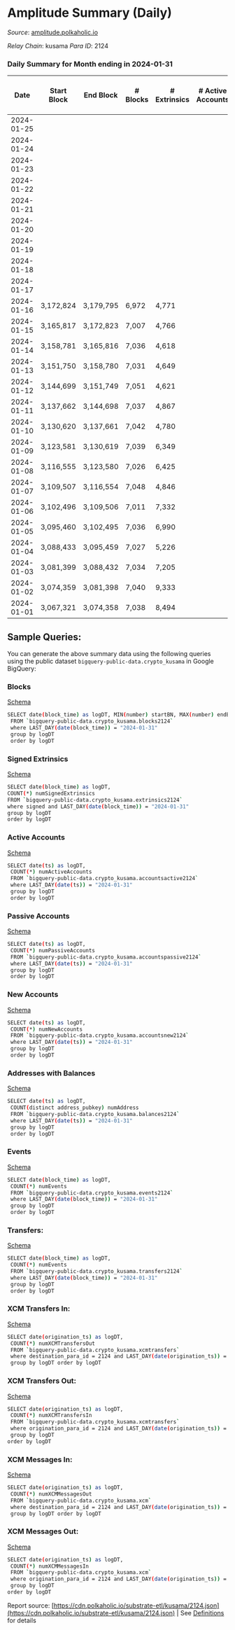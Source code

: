 # Amplitude Summary (Daily)

_Source_: [amplitude.polkaholic.io](https://amplitude.polkaholic.io)

*Relay Chain*: kusama
*Para ID*: 2124



### Daily Summary for Month ending in 2024-01-31


| Date    | Start Block | End Block | # Blocks | # Extrinsics | # Active Accounts | # Passive Accounts | # New Accounts | # Addresses | # Events  | # Transfers ($USD) | # XCM Transfers In ($USD) | # XCM Transfers Out ($USD) | # XCM In | # XCM Out | Issues |
|---------|-------------|-----------|----------|--------------|-------------------|--------------------|----------------|-------------|-----------|--------------------|---------------------------|----------------------------|----------|-----------|--------|
| 2024-01-25 |  |  |  |  |  |  |  | 2,720 |  |   |   |   |  |  |  |
| 2024-01-24 |  |  |  |  |  |  |  |  |  |   |   |   |  |  |  |
| 2024-01-23 |  |  |  |  |  |  |  | 2,720 |  |   |   |   |  |  |  |
| 2024-01-22 |  |  |  |  |  |  |  | 2,720 |  |   |   |   |  |  |  |
| 2024-01-21 |  |  |  |  |  |  |  | 2,720 |  |   |   |   |  |  |  |
| 2024-01-20 |  |  |  |  |  |  |  | 2,719 |  |   |   |   |  |  |  |
| 2024-01-19 |  |  |  |  |  |  |  | 2,718 |  |   |   |   |  |  |  |
| 2024-01-18 |  |  |  |  |  |  |  | 2,717 |  |   |   |   |  |  |  |
| 2024-01-17 |  |  |  |  |  |  |  | 2,717 |  |   |   |   |  |  |  |
| 2024-01-16 | 3,172,824 | 3,179,795 | 6,972 | 4,771 |  |  |  | 2,717 | 52,467 | 107  |   |   |  |  |  |
| 2024-01-15 | 3,165,817 | 3,172,823 | 7,007 | 4,766 |  |  |  | 2,717 | 51,589 | 180  | 1 ($58.94) | 2 ($118.34) | 1 | 2 |  |
| 2024-01-14 | 3,158,781 | 3,165,816 | 7,036 | 4,618 |  |  |  | 2,686 | 51,663 | 47  | 2 ($106.83) | 1 ($420.21) | 2 | 1 |  |
| 2024-01-13 | 3,151,750 | 3,158,780 | 7,031 | 4,649 |  |  |  | 2,676 | 51,714 | 15  |   |   |  |  |  |
| 2024-01-12 | 3,144,699 | 3,151,749 | 7,051 | 4,621 |  |  |  | 2,676 | 51,784 | 47  |   |   |  |  |  |
| 2024-01-11 | 3,137,662 | 3,144,698 | 7,037 | 4,867 |  |  |  | 2,675 | 53,491 | 182  |   |   |  |  |  |
| 2024-01-10 | 3,130,620 | 3,137,661 | 7,042 | 4,780 |  |  |  | 2,657 | 52,601 | 45  |   | 4 ($231.97) |  | 4 |  |
| 2024-01-09 | 3,123,581 | 3,130,619 | 7,039 | 6,349 |  |  |  | 2,654 | 61,831 | 87  | 2 ($63.18) | 2 ($62.65) | 2 | 2 |  |
| 2024-01-08 | 3,116,555 | 3,123,580 | 7,026 | 6,425 |  |  |  | 2,643 | 61,741 | 39  |   |   |  |  |  |
| 2024-01-07 | 3,109,507 | 3,116,554 | 7,048 | 4,846 |  |  |  | 2,642 | 52,893 | 21  | 1 ($2.89) | 1 ($2.79) | 1 | 1 |  |
| 2024-01-06 | 3,102,496 | 3,109,506 | 7,011 | 7,332 |  |  |  | 2,641 | 66,360 | 13  | 1 ($29.23) |   | 2 |  |  |
| 2024-01-05 | 3,095,460 | 3,102,495 | 7,036 | 6,990 |  |  |  | 2,640 | 64,621 | 14  | 1 ($40.51) |   | 1 |  |  |
| 2024-01-04 | 3,088,433 | 3,095,459 | 7,027 | 5,226 |  |  |  | 2,638 | 55,183 | 46  |   |   |  |  |  |
| 2024-01-03 | 3,081,399 | 3,088,432 | 7,034 | 7,205 |  |  |  | 2,638 | 66,314 | 140  |   | 2 ($514.41) |  | 2 |  |
| 2024-01-02 | 3,074,359 | 3,081,398 | 7,040 | 9,333 |  |  |  | 2,638 | 81,005 | 202  |   |   |  |  |  |
| 2024-01-01 | 3,067,321 | 3,074,358 | 7,038 | 8,494 |  |  |  | 2,638 | 73,323 | 38  | 1 ($0.29) |   | 1 |  |  |

## Sample Queries:
You can generate the above summary data using the following queries using the public dataset `bigquery-public-data.crypto_kusama` in Google BigQuery:


### Blocks 

[Schema](https://github.com/colorfulnotion/substrate-etl/blob/main/schema/blocks.json)

```bash
SELECT date(block_time) as logDT, MIN(number) startBN, MAX(number) endBN, COUNT(*) numBlocks 
 FROM `bigquery-public-data.crypto_kusama.blocks2124`  
 where LAST_DAY(date(block_time)) = "2024-01-31" 
 group by logDT 
 order by logDT
```

### Signed Extrinsics 

[Schema](https://github.com/colorfulnotion/substrate-etl/blob/main/schema/extrinsics.json)

```bash
SELECT date(block_time) as logDT, 
COUNT(*) numSignedExtrinsics 
FROM `bigquery-public-data.crypto_kusama.extrinsics2124`  
where signed and LAST_DAY(date(block_time)) = "2024-01-31" 
group by logDT 
order by logDT
```

### Active Accounts 

[Schema](https://github.com/colorfulnotion/substrate-etl/blob/main/schema/accountsactive.json)

```bash
SELECT date(ts) as logDT, 
 COUNT(*) numActiveAccounts 
 FROM `bigquery-public-data.crypto_kusama.accountsactive2124` 
 where LAST_DAY(date(ts)) = "2024-01-31" 
 group by logDT 
 order by logDT
```

### Passive Accounts 

[Schema](https://github.com/colorfulnotion/substrate-etl/blob/main/schema/accountspassive.json)

```bash
SELECT date(ts) as logDT, 
 COUNT(*) numPassiveAccounts 
 FROM `bigquery-public-data.crypto_kusama.accountspassive2124` 
 where LAST_DAY(date(ts)) = "2024-01-31" 
 group by logDT 
 order by logDT
```

### New Accounts 

[Schema](https://github.com/colorfulnotion/substrate-etl/blob/main/schema/accountsnew.json)

```bash
SELECT date(ts) as logDT, 
 COUNT(*) numNewAccounts 
 FROM `bigquery-public-data.crypto_kusama.accountsnew2124` 
 where LAST_DAY(date(ts)) = "2024-01-31" 
 group by logDT
 order by logDT
```

### Addresses with Balances 

[Schema](https://github.com/colorfulnotion/substrate-etl/blob/main/schema/balances.json)

```bash
SELECT date(ts) as logDT,
 COUNT(distinct address_pubkey) numAddress 
 FROM `bigquery-public-data.crypto_kusama.balances2124` 
 where LAST_DAY(date(ts)) = "2024-01-31" 
 group by logDT 
 order by logDT
```

### Events 

[Schema](https://github.com/colorfulnotion/substrate-etl/blob/main/schema/events.json)

```bash
SELECT date(block_time) as logDT, 
 COUNT(*) numEvents 
 FROM `bigquery-public-data.crypto_kusama.events2124` 
 where LAST_DAY(date(block_time)) = "2024-01-31" 
 group by logDT 
 order by logDT
```

### Transfers:

[Schema](https://github.com/colorfulnotion/substrate-etl/blob/main/schema/transfers.json)

```bash
SELECT date(block_time) as logDT, 
 COUNT(*) numEvents 
 FROM `bigquery-public-data.crypto_kusama.transfers2124` 
 where LAST_DAY(date(block_time)) = "2024-01-31" 
 group by logDT 
 order by logDT
```

### XCM Transfers In: 

[Schema](https://github.com/colorfulnotion/substrate-etl/blob/main/schema/xcmtransfers.json)

```bash
SELECT date(origination_ts) as logDT, 
 COUNT(*) numXCMTransfersOut 
 FROM `bigquery-public-data.crypto_kusama.xcmtransfers` 
 where destination_para_id = 2124 and LAST_DAY(date(origination_ts)) = "2024-01-31" 
 group by logDT order by logDT
```

### XCM Transfers Out: 

[Schema](https://github.com/colorfulnotion/substrate-etl/blob/main/schema/xcmtransfers.json)

```bash
SELECT date(origination_ts) as logDT, 
 COUNT(*) numXCMTransfersIn 
 FROM `bigquery-public-data.crypto_kusama.xcmtransfers` 
 where origination_para_id = 2124 and LAST_DAY(date(origination_ts)) = "2024-01-31" 
 group by logDT 
order by logDT
```

### XCM Messages In: 

[Schema](https://github.com/colorfulnotion/substrate-etl/blob/main/schema/xcm.json)

```bash
SELECT date(origination_ts) as logDT, 
 COUNT(*) numXCMMessagesOut 
 FROM `bigquery-public-data.crypto_kusama.xcm` 
 where destination_para_id = 2124 and LAST_DAY(date(origination_ts)) = "2024-01-31" 
 group by logDT order by logDT
```

### XCM Messages Out: 

[Schema](https://github.com/colorfulnotion/substrate-etl/blob/main/schema/xcm.json)

```bash
SELECT date(origination_ts) as logDT, 
 COUNT(*) numXCMMessagesIn 
 FROM `bigquery-public-data.crypto_kusama.xcm` 
 where origination_para_id = 2124 and LAST_DAY(date(origination_ts)) = "2024-01-31" 
 group by logDT 
order by logDT
```


Report source: [https://cdn.polkaholic.io/substrate-etl/kusama/2124.json](https://cdn.polkaholic.io/substrate-etl/kusama/2124.json) | See [Definitions](/DEFINITIONS.md) for details
